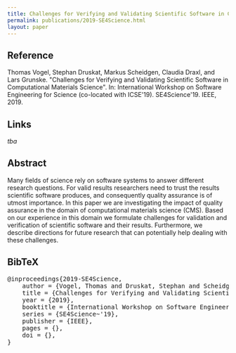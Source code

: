 ```yaml
---
title: Challenges for Verifying and Validating Scientific Software in Computational Materials Science
permalink: publications/2019-SE4Science.html
layout: paper
---
```


## Reference
Thomas Vogel, Stephan Druskat, Markus Scheidgen, Claudia Draxl, and Lars Grunske. "Challenges for Verifying and Validating Scientific Software in Computational Materials Science". In: International Workshop on Software Engineering for Science (co-located with ICSE'19). SE4Science'19. IEEE, 2019.

## Links
_tba_


## Abstract
Many fields of science rely on software systems to answer different research questions. For valid results researchers need to trust the results scientific software produces, and consequently quality assurance is of utmost importance. In this paper we are investigating the impact of quality assurance in the domain of computational materials science (CMS). Based on our experience in this domain we formulate challenges for validation and verification of scientific software and their results. Furthermore, we describe directions for future research that can potentially help dealing with these challenges.

## BibTeX

<div class="bibtex">
<pre>@inproceedings{2019-SE4Science,
    author = {Vogel, Thomas and Druskat, Stephan and Scheidgen, Markus and Draxl, Caludia and Grunske, Lars},
    title = {Challenges for Verifying and Validating Scientific Software in Computational Materials Science},
    year = {2019},
    booktitle = {International Workshop on Software Engineering for Science},
    series = {SE4Science~'19},
    publisher = {IEEE},
    pages = {},
    doi = {},
}</pre>
</div>
